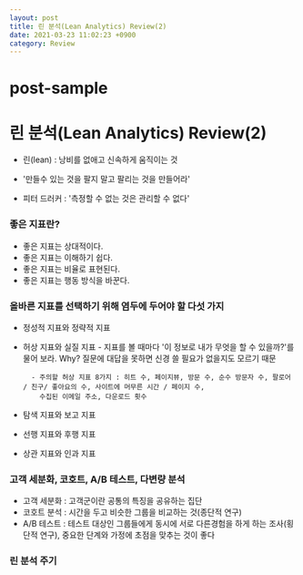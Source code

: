 ```yaml
---
layout: post
title: 린 분석(Lean Analytics) Review(2)
date: 2021-03-23 11:02:23 +0900
category: Review
---
```

# post-sample

# 린 분석(Lean Analytics) Review(2)

- 린(lean) : 낭비를 없애고 신속하게 움직이는 것

- '만들수 있는 것을 팔지 말고 팔리는 것을 만들어라'

- 피터 드러커 : '측정할 수 없는 것은 관리할 수 없다'

### 좋은 지표란?
- 좋은 지표는 상대적이다.
- 좋은 지표는 이해하기 쉽다.
- 좋은 지표는 비율로 표현된다.
- 좋은 지표는 행동 방식을 바꾼다.

### 올바른 지표를 선택하기 위해 염두에 두어야 할 다섯 가지
- 정성적 지표와 정략적 지표
- 허상 지표와 실질 지표
        - 지표를 볼 때마다 '이 정보로 내가 무엇을 할 수 있을까?'를 물어 보라. Why? 질문에 대답을 못하면 신경 쓸 필요가 없을지도 모르기 때문 
        
        - 주의할 허상 지표 8가지 : 히트 수, 페이지뷰, 방문 수, 순수 방문자 수, 팔로어 / 친구/ 좋아요의 수, 사이트에 머무른 시간 / 페이지 수, 
          수집된 이메일 주소, 다운로드 횟수
- 탐색 지표와 보고 지표
- 선행 지표와 후행 지표
- 상관 지표와 인과 지표

### 고객 세분화, 코호트, A/B 테스트, 다변량 분석
- 고객 세분화 : 고객군이란 공통의 특징을 공유하는 집단
- 코호트 분석 : 시간을 두고 비슷한 그룹을 비교하는 것(종단적 연구)
- A/B 테스트 : 테스트 대상인 그룹들에게 동시에 서로 다른경험을 하게 하는 조사(횡단적 연구), 중요한 단계와 가정에 초점을 맞추는 것이 좋다

### 린 분석 주기
